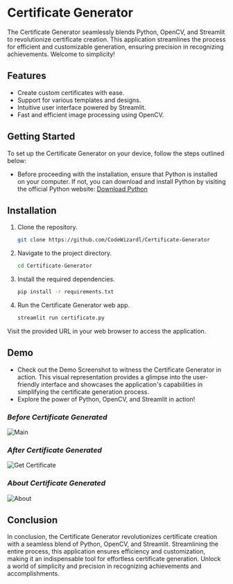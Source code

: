 # Certificate Generator
The Certificate Generator seamlessly blends Python, OpenCV, and Streamlit to revolutionize certificate creation. This application streamlines the process for efficient and customizable generation, ensuring precision in recognizing achievements. Welcome to simplicity!

## Features
- Create custom certificates with ease.
- Support for various templates and designs.
- Intuitive user interface powered by Streamlit.
- Fast and efficient image processing using OpenCV.

## Getting Started
To set up the Certificate Generator on your device, follow the steps outlined below:
- Before proceeding with the installation, ensure that Python is installed on your computer. If not, you can download and install Python by visiting the official Python website: [Download Python](https://www.python.org/downloads/)

## Installation
1. Clone the repository.
   ```sh
   git clone https://github.com/CodeWizardl/Certificate-Generator

   ```

2. Navigate to the project directory.
   ```sh
   cd Certificate-Generator
   ```

3. Install the required dependencies.
   ```sh
   pip install -r requirements.txt
   ```

4. Run the Certificate Generator web app.
   ```sh
   streamlit run certificate.py
   ```

Visit the provided URL in your web browser to access the application.

## Demo

- Check out the Demo Screenshot to witness the Certificate Generator in action. This visual representation provides a glimpse into the user-friendly interface and showcases the application's capabilities in simplifying the certificate generation process.
- Explore the power of Python, OpenCV, and Streamlit in action!
### _Before Certificate Generated_
![Main](https://github.com/CodeWizardl/Certificate-Generator/assets/142290678/2e09be45-4baa-4e1f-826b-47bdeab7867d)
### _After Certificate Generated_
![Get Certificate](https://github.com/CodeWizardl/Certificate-Generator/assets/142290678/ac97a733-6d4d-4d5e-9a23-75ceda8b83b0)
### _About Certificate Generated_
![About](https://github.com/CodeWizardl/Certificate-Generator/assets/142290678/0ed6a4cc-effd-4bb8-9625-088830f97a99)


## Conclusion

In conclusion, the Certificate Generator revolutionizes certificate creation with a seamless blend of Python, OpenCV, and Streamlit. Streamlining the entire process, this application ensures efficiency and customization, making it an indispensable tool for effortless certificate generation. Unlock a world of simplicity and precision in recognizing achievements and accomplishments.

